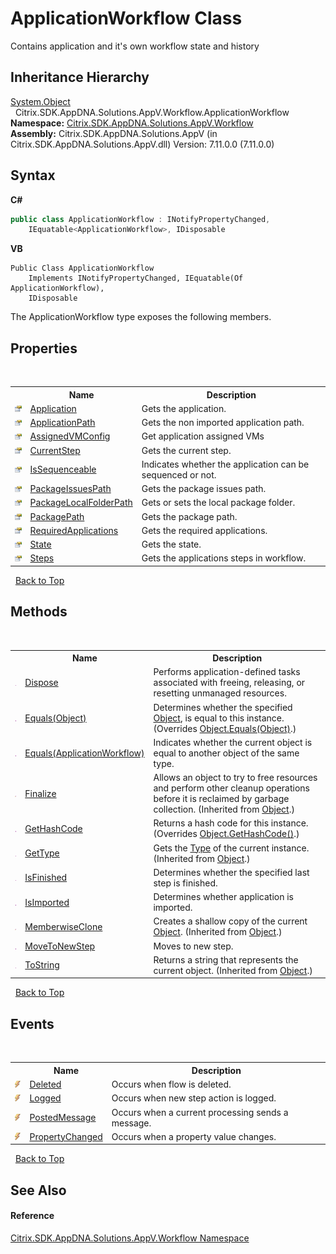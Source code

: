 # ApplicationWorkflow Class
 

Contains application and it's own workflow state and history


## Inheritance Hierarchy
<a href="http://msdn2.microsoft.com/en-us/library/e5kfa45b" target="_blank">System.Object</a><br />&nbsp;&nbsp;Citrix.SDK.AppDNA.Solutions.AppV.Workflow.ApplicationWorkflow<br />
**Namespace:**&nbsp;[Citrix.SDK.AppDNA.Solutions.AppV.Workflow](1e038e44-3abf-af35-22ef-5107a48f9af4.md)<br />**Assembly:**&nbsp;Citrix.SDK.AppDNA.Solutions.AppV (in Citrix.SDK.AppDNA.Solutions.AppV.dll) Version: 7.11.0.0 (7.11.0.0)

## Syntax

**C#**
```csharp
public class ApplicationWorkflow : INotifyPropertyChanged, 
	IEquatable<ApplicationWorkflow>, IDisposable
```

**VB**
```vbnet
Public Class ApplicationWorkflow
	Implements INotifyPropertyChanged, IEquatable(Of ApplicationWorkflow), 
	IDisposable
```

The ApplicationWorkflow type exposes the following members.


## Properties
&nbsp;<table><tr><th></th><th>Name</th><th>Description</th></tr><tr><td>![Public property](media/pubproperty.gif "Public property")</td><td><a href="a575f56b-ad8f-4497-dd25-e31dac1817a1">Application</a></td><td>
Gets the application.</td></tr><tr><td>![Public property](media/pubproperty.gif "Public property")</td><td><a href="127bbdd6-a6bd-7123-72dd-754c729682fd">ApplicationPath</a></td><td>
Gets the non imported application path.</td></tr><tr><td>![Public property](media/pubproperty.gif "Public property")</td><td><a href="ce24c8f4-a3e6-a777-ef55-b2ad5f87186e">AssignedVMConfig</a></td><td>
Get application assigned VMs</td></tr><tr><td>![Public property](media/pubproperty.gif "Public property")</td><td><a href="f605fb1e-62c1-be94-61ed-15de120a56d1">CurrentStep</a></td><td>
Gets the current step.</td></tr><tr><td>![Public property](media/pubproperty.gif "Public property")</td><td><a href="0d8879e7-4642-e9cf-0dd4-17486db064a7">IsSequenceable</a></td><td>
Indicates whether the application can be sequenced or not.</td></tr><tr><td>![Public property](media/pubproperty.gif "Public property")</td><td><a href="69ffd963-3a52-6bab-3303-b543c2f75ee4">PackageIssuesPath</a></td><td>
Gets the package issues path.</td></tr><tr><td>![Public property](media/pubproperty.gif "Public property")</td><td><a href="4c84f5f7-4711-b50e-051d-5140cc944585">PackageLocalFolderPath</a></td><td>
Gets or sets the local package folder.</td></tr><tr><td>![Public property](media/pubproperty.gif "Public property")</td><td><a href="ff688bfc-55ad-34fd-c664-b639346ff4d1">PackagePath</a></td><td>
Gets the package path.</td></tr><tr><td>![Public property](media/pubproperty.gif "Public property")</td><td><a href="066df44a-63ca-448d-296b-db22328f3760">RequiredApplications</a></td><td>
Gets the required applications.</td></tr><tr><td>![Public property](media/pubproperty.gif "Public property")</td><td><a href="98777e85-6608-1724-002a-35b213e84d07">State</a></td><td>
Gets the state.</td></tr><tr><td>![Public property](media/pubproperty.gif "Public property")</td><td><a href="7655b25a-27a0-42f9-4603-a227f726f3e1">Steps</a></td><td>
Gets the applications steps in workflow.</td></tr></table>&nbsp;
<a href="#applicationworkflow-class">Back to Top</a>

## Methods
&nbsp;<table><tr><th></th><th>Name</th><th>Description</th></tr><tr><td>![Public method](media/pubmethod.gif "Public method")</td><td><a href="acbb5558-8d09-2acb-3c8b-7ea082433ddb">Dispose</a></td><td>
Performs application-defined tasks associated with freeing, releasing, or resetting unmanaged resources.</td></tr><tr><td>![Public method](media/pubmethod.gif "Public method")</td><td><a href="70092ee2-8960-6719-b7f1-0dcd9b88e285">Equals(Object)</a></td><td>
Determines whether the specified <a href="http://msdn2.microsoft.com/en-us/library/e5kfa45b" target="_blank">Object</a>, is equal to this instance.
 (Overrides <a href="http://msdn2.microsoft.com/en-us/library/bsc2ak47" target="_blank">Object.Equals(Object)</a>.)</td></tr><tr><td>![Public method](media/pubmethod.gif "Public method")</td><td><a href="1e0d8572-f733-6f99-5f59-4d1c6bdaea67">Equals(ApplicationWorkflow)</a></td><td>
Indicates whether the current object is equal to another object of the same type.</td></tr><tr><td>![Protected method](media/protmethod.gif "Protected method")</td><td><a href="http://msdn2.microsoft.com/en-us/library/4k87zsw7" target="_blank">Finalize</a></td><td>
Allows an object to try to free resources and perform other cleanup operations before it is reclaimed by garbage collection.
 (Inherited from <a href="http://msdn2.microsoft.com/en-us/library/e5kfa45b" target="_blank">Object</a>.)</td></tr><tr><td>![Public method](media/pubmethod.gif "Public method")</td><td><a href="e6d7d279-211b-c4de-9517-6e843ee4ba86">GetHashCode</a></td><td>
Returns a hash code for this instance.
 (Overrides <a href="http://msdn2.microsoft.com/en-us/library/zdee4b3y" target="_blank">Object.GetHashCode()</a>.)</td></tr><tr><td>![Public method](media/pubmethod.gif "Public method")</td><td><a href="http://msdn2.microsoft.com/en-us/library/dfwy45w9" target="_blank">GetType</a></td><td>
Gets the <a href="http://msdn2.microsoft.com/en-us/library/42892f65" target="_blank">Type</a> of the current instance.
 (Inherited from <a href="http://msdn2.microsoft.com/en-us/library/e5kfa45b" target="_blank">Object</a>.)</td></tr><tr><td>![Public method](media/pubmethod.gif "Public method")</td><td><a href="9c2bf849-a558-9e5d-c9f1-130a5ebd441d">IsFinished</a></td><td>
Determines whether the specified last step is finished.</td></tr><tr><td>![Public method](media/pubmethod.gif "Public method")</td><td><a href="209ad53c-347e-aa5d-581c-d7f37ef629c5">IsImported</a></td><td>
Determines whether application is imported.</td></tr><tr><td>![Protected method](media/protmethod.gif "Protected method")</td><td><a href="http://msdn2.microsoft.com/en-us/library/57ctke0a" target="_blank">MemberwiseClone</a></td><td>
Creates a shallow copy of the current <a href="http://msdn2.microsoft.com/en-us/library/e5kfa45b" target="_blank">Object</a>.
 (Inherited from <a href="http://msdn2.microsoft.com/en-us/library/e5kfa45b" target="_blank">Object</a>.)</td></tr><tr><td>![Public method](media/pubmethod.gif "Public method")</td><td><a href="3d86f7ab-6917-62f7-43e0-151130542820">MoveToNewStep</a></td><td>
Moves to new step.</td></tr><tr><td>![Public method](media/pubmethod.gif "Public method")</td><td><a href="http://msdn2.microsoft.com/en-us/library/7bxwbwt2" target="_blank">ToString</a></td><td>
Returns a string that represents the current object.
 (Inherited from <a href="http://msdn2.microsoft.com/en-us/library/e5kfa45b" target="_blank">Object</a>.)</td></tr></table>&nbsp;
<a href="#applicationworkflow-class">Back to Top</a>

## Events
&nbsp;<table><tr><th></th><th>Name</th><th>Description</th></tr><tr><td>![Public event](media/pubevent.gif "Public event")</td><td><a href="11890b76-cadc-7740-9632-2235d67be535">Deleted</a></td><td>
Occurs when flow is deleted.</td></tr><tr><td>![Public event](media/pubevent.gif "Public event")</td><td><a href="df980655-e14f-7c93-d8c0-9e24b7140389">Logged</a></td><td>
Occurs when new step action is logged.</td></tr><tr><td>![Public event](media/pubevent.gif "Public event")</td><td><a href="69264799-14d5-60a8-c064-5eadd8b7c3dc">PostedMessage</a></td><td>
Occurs when a current processing sends a message.</td></tr><tr><td>![Public event](media/pubevent.gif "Public event")</td><td><a href="e4b1a7a7-c78d-e378-5bff-a247ed426956">PropertyChanged</a></td><td>
Occurs when a property value changes.</td></tr></table>&nbsp;
<a href="#applicationworkflow-class">Back to Top</a>

## See Also


#### Reference
<a href="1e038e44-3abf-af35-22ef-5107a48f9af4">Citrix.SDK.AppDNA.Solutions.AppV.Workflow Namespace</a><br />